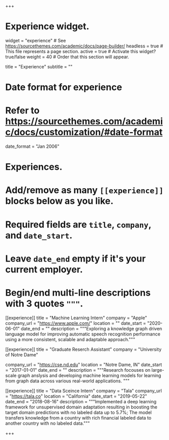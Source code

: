 +++
# Experience widget.
widget = "experience"  # See https://sourcethemes.com/academic/docs/page-builder/
headless = true  # This file represents a page section.
active = true  # Activate this widget? true/false
weight = 40  # Order that this section will appear.

title = "Experience"
subtitle = ""

# Date format for experience
#   Refer to https://sourcethemes.com/academic/docs/customization/#date-format
date_format = "Jan 2006"

# Experiences.
#   Add/remove as many `[[experience]]` blocks below as you like.
#   Required fields are `title`, `company`, and `date_start`.
#   Leave `date_end` empty if it's your current employer.
#   Begin/end multi-line descriptions with 3 quotes `"""`.
[[experience]]
  title = "Machine Learning Intern"
  company = "Apple"
  company_url = "https://www.apple.com/"
  location = ""
  date_start = "2020-06-01"
  date_end = ""
  description = """Exploring a knowledge graph driven language model for improving automatic speech recognition performance using a more consistent, scalable and adaptable approach."""
  
 
[[experience]]
  title = "Graduate Reserch Assistant"
  company = "University of Notre Dame"

  company_url = "https://cse.nd.edu"
  location = "Notre Dame, IN"
  date_start = "2017-01-01"
  date_end = ""
  description = """Research focouses on large-scale graph anslysis and developing machine learning models for learning from graph data across various real-world applications.
  """

[[experience]]
  title = "Data Sceince Intern"
  company = "Tala"
  company_url = "https://tala.co"
  location = "California"
  date_start = "2019-05-22"
  date_end = "2018-08-16"
  description = """Implemented a deep learning framework for unsupervised domain adaptation resulting in boosting the target domain predictions with no labeled data up to 5.7%;  The model transfers knowledge from a country with rich financial labeled data to another country with no labeled data."""

+++
